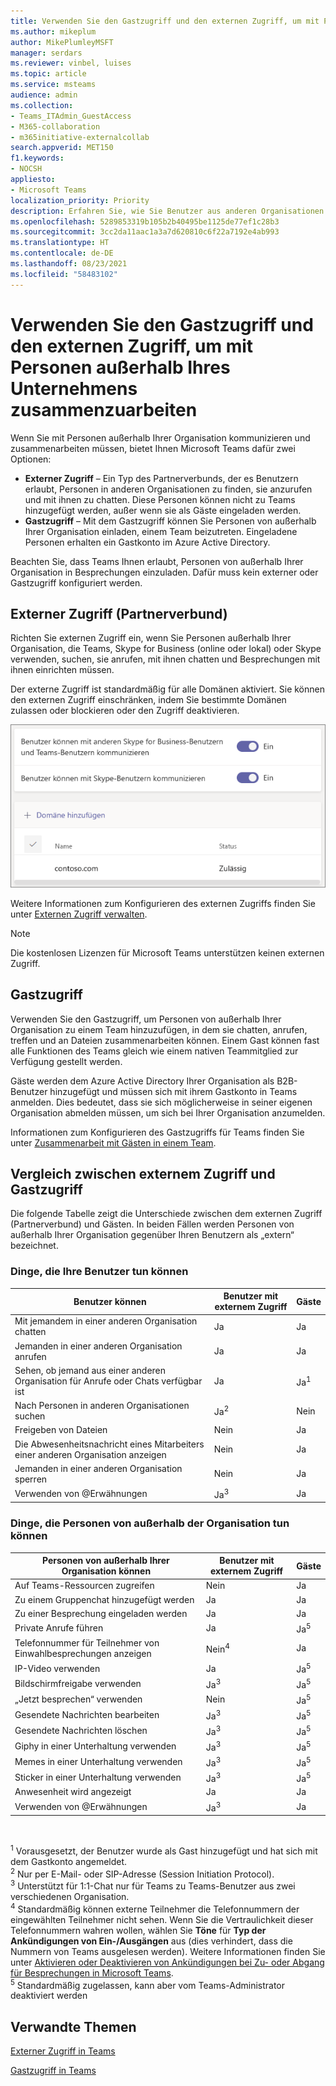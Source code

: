 ```yaml
---
title: Verwenden Sie den Gastzugriff und den externen Zugriff, um mit Personen außerhalb Ihres Unternehmens zusammenzuarbeiten
ms.author: mikeplum
author: MikePlumleyMSFT
manager: serdars
ms.reviewer: vinbel, luises
ms.topic: article
ms.service: msteams
audience: admin
ms.collection:
- Teams_ITAdmin_GuestAccess
- M365-collaboration
- m365initiative-externalcollab
search.appverid: MET150
f1.keywords:
- NOCSH
appliesto:
- Microsoft Teams
localization_priority: Priority
description: Erfahren Sie, wie Sie Benutzer aus anderen Organisationen in Microsoft Teams mithilfe des externen (Partnerverbund) und des Gastzugriffs anrufen, mit ihnen chatten, sie finden und hinzufügen können.
ms.openlocfilehash: 5289853319b105b2b40495be1125de77ef1c28b3
ms.sourcegitcommit: 3cc2da11aac1a3a7d620810c6f22a7192e4ab993
ms.translationtype: HT
ms.contentlocale: de-DE
ms.lasthandoff: 08/23/2021
ms.locfileid: "58483102"
---
```

# <a name="use-guest-access-and-external-access-to-collaborate-with-people-outside-your-organization"></a>Verwenden Sie den Gastzugriff und den externen Zugriff, um mit Personen außerhalb Ihres Unternehmens zusammenzuarbeiten

Wenn Sie mit Personen außerhalb Ihrer Organisation kommunizieren und zusammenarbeiten müssen, bietet Ihnen Microsoft Teams dafür zwei Optionen:

- **Externer Zugriff** – Ein Typ des Partnerverbunds, der es Benutzern erlaubt, Personen in anderen Organisationen zu finden, sie anzurufen und mit ihnen zu chatten. Diese Personen können nicht zu Teams hinzugefügt werden, außer wenn sie als Gäste eingeladen werden.
- **Gastzugriff** – Mit dem Gastzugriff können Sie Personen von außerhalb Ihrer Organisation einladen, einem Team beizutreten. Eingeladene Personen erhalten ein Gastkonto im Azure Active Directory.

Beachten Sie, dass Teams Ihnen erlaubt, Personen von außerhalb Ihrer Organisation in Besprechungen einzuladen. Dafür muss kein externer oder Gastzugriff konfiguriert werden.

## <a name="external-access-federation"></a>Externer Zugriff (Partnerverbund)

Richten Sie externen Zugriff ein, wenn Sie Personen außerhalb Ihrer Organisation, die Teams, Skype for Business (online oder lokal) oder Skype verwenden, suchen, sie anrufen, mit ihnen chatten und Besprechungen mit ihnen einrichten müssen. 

Der externe Zugriff ist standardmäßig für alle Domänen aktiviert. Sie können den externen Zugriff einschränken, indem Sie bestimmte Domänen zulassen oder blockieren oder den Zugriff deaktivieren.

![Screenshot der Einstellungen für den externen Zugriff](media/external-access-federation-settings.png)

Weitere Informationen zum Konfigurieren des externen Zugriffs finden Sie unter [Externen Zugriff verwalten](manage-external-access.md). 

>[!NOTE]
>Die kostenlosen Lizenzen für Microsoft Teams unterstützen keinen externen Zugriff.

## <a name="guest-access"></a>Gastzugriff

Verwenden Sie den Gastzugriff, um Personen von außerhalb Ihrer Organisation zu einem Team hinzuzufügen, in dem sie chatten, anrufen, treffen und an Dateien zusammenarbeiten können. Einem Gast können fast alle Funktionen des Teams gleich wie einem nativen Teammitglied zur Verfügung gestellt werden.

Gäste werden dem Azure Active Directory Ihrer Organisation als B2B-Benutzer hinzugefügt und müssen sich mit ihrem Gastkonto in Teams anmelden. Dies bedeutet, dass sie sich möglicherweise in seiner eigenen Organisation abmelden müssen, um sich bei Ihrer Organisation anzumelden.

Informationen zum Konfigurieren des Gastzugriffs für Teams finden Sie unter [Zusammenarbeit mit Gästen in einem Team](/microsoft-365/solutions/collaborate-as-team).

## <a name="compare-external-and-guest-access"></a>Vergleich zwischen externem Zugriff und Gastzugriff

Die folgende Tabelle zeigt die Unterschiede zwischen dem externen Zugriff (Partnerverbund) und Gästen. In beiden Fällen werden Personen von außerhalb Ihrer Organisation gegenüber Ihren Benutzern als „extern“ bezeichnet.

### <a name="things-your-users-can-do"></a>Dinge, die Ihre Benutzer tun können

| Benutzer können | Benutzer mit externem Zugriff | Gäste |
|---------|-----------------------|--------------------|
| Mit jemandem in einer anderen Organisation chatten | Ja | Ja |
| Jemanden in einer anderen Organisation anrufen | Ja | Ja |
| Sehen, ob jemand aus einer anderen Organisation für Anrufe oder Chats verfügbar ist | Ja | Ja<sup>1</sup> |
| Nach Personen in anderen Organisationen suchen | Ja<sup>2</sup> | Nein |
| Freigeben von Dateien | Nein | Ja |
| Die Abwesenheitsnachricht eines Mitarbeiters einer anderen Organisation anzeigen | Nein | Ja |
| Jemanden in einer anderen Organisation sperren  | Nein | Ja |
| Verwenden von @Erwähnungen | Ja<sup>3</sup> | Ja |

### <a name="things-people-outside-your-organization-can-do"></a>Dinge, die Personen von außerhalb der Organisation tun können

| Personen von außerhalb Ihrer Organisation können | Benutzer mit externem Zugriff | Gäste |
|---------|-----------------------|--------------------|
| Auf Teams-Ressourcen zugreifen | Nein | Ja |
| Zu einem Gruppenchat hinzugefügt werden | Ja | Ja |
| Zu einer Besprechung eingeladen werden | Ja | Ja |
| Private Anrufe führen | Ja | Ja<sup>5</sup> |
| Telefonnummer für Teilnehmer von Einwahlbesprechungen anzeigen | Nein<sup>4</sup> | Ja |
| IP-Video verwenden | Ja | Ja<sup>5</sup> |
| Bildschirmfreigabe verwenden | Ja<sup>3</sup> | Ja<sup>5</sup> |
| „Jetzt besprechen“ verwenden | Nein | Ja<sup>5</sup> |
| Gesendete Nachrichten bearbeiten | Ja<sup>3</sup> | Ja<sup>5</sup> |
| Gesendete Nachrichten löschen | Ja<sup>3</sup> | Ja<sup>5</sup> |
| Giphy in einer Unterhaltung verwenden | Ja<sup>3</sup> | Ja<sup>5</sup> |
| Memes in einer Unterhaltung verwenden | Ja<sup>3</sup> | Ja<sup>5</sup> |
| Sticker in einer Unterhaltung verwenden | Ja<sup>3</sup> | Ja<sup>5</sup> |
| Anwesenheit wird angezeigt | Ja | Ja |
| Verwenden von @Erwähnungen | Ja<sup>3</sup> | Ja |

<br>

<sup>1</sup> Vorausgesetzt, der Benutzer wurde als Gast hinzugefügt und hat sich mit dem Gastkonto angemeldet.<br>
<sup>2</sup> Nur per E-Mail- oder SIP-Adresse (Session Initiation Protocol).<br>
<sup>3</sup> Unterstützt für 1:1-Chat nur für Teams zu Teams-Benutzer aus zwei verschiedenen Organisation. <br>
<sup>4</sup> Standardmäßig können externe Teilnehmer die Telefonnummern der eingewählten Teilnehmer nicht sehen. Wenn Sie die Vertraulichkeit dieser Telefonnummern wahren wollen, wählen Sie **Töne** für **Typ der Ankündigungen von Ein-/Ausgängen** aus (dies verhindert, dass die Nummern von Teams ausgelesen werden). Weitere Informationen finden Sie unter [Aktivieren oder Deaktivieren von Ankündigungen bei Zu- oder Abgang für Besprechungen in Microsoft Teams](turn-on-or-off-entry-and-exit-announcements-for-meetings-in-teams.md). <br>
<sup>5</sup> Standardmäßig zugelassen, kann aber vom Teams-Administrator deaktiviert werden

## <a name="related-topics"></a>Verwandte Themen

[Externer Zugriff in Teams](manage-external-access.md)

[Gastzugriff in Teams](guest-access.md)
